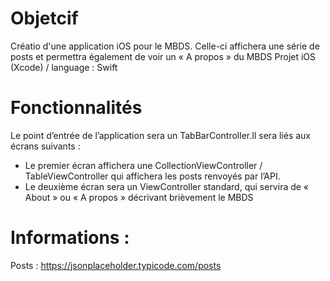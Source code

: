 # Objetcif
Créatio d'une application iOS pour le MBDS. Celle-ci affichera une série de
posts et permettra également de voir un « A propos » du MBDS
Projet iOS (Xcode) / language : Swift

# Fonctionnalités 
Le point d’entrée de l’application sera un TabBarController.Il sera  liés aux écrans suivants :
- Le premier écran affichera une CollectionViewController / TableViewController qui affichera les posts renvoyés par l’API.
- Le deuxième écran sera un ViewController standard, qui servira de « About » ou « A propos » décrivant brièvement le MBDS 

# Informations : 

Posts : https://jsonplaceholder.typicode.com/posts
